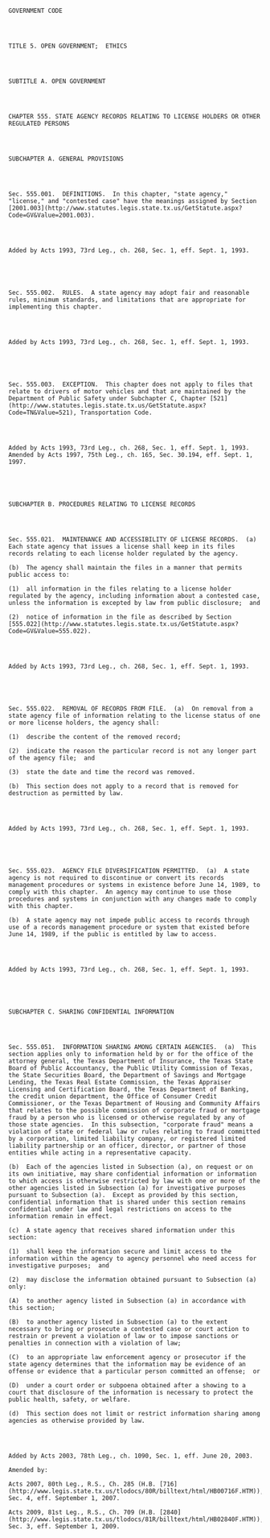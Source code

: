 ﻿
    
    
    	
    					
    
    
    GOVERNMENT CODE
    
      
    
    
    TITLE 5. OPEN GOVERNMENT;  ETHICS
    
      
    
    
    SUBTITLE A. OPEN GOVERNMENT
    
      
    
    
    CHAPTER 555. STATE AGENCY RECORDS RELATING TO LICENSE HOLDERS OR OTHER REGULATED PERSONS
    
      
    
    
    SUBCHAPTER A. GENERAL PROVISIONS
    
      
    
    
    Sec. 555.001.  DEFINITIONS.  In this chapter, "state agency," "license," and "contested case" have the meanings assigned by Section [2001.003](http://www.statutes.legis.state.tx.us/GetStatute.aspx?Code=GV&Value=2001.003).
    
    
    
    
    Added by Acts 1993, 73rd Leg., ch. 268, Sec. 1, eff. Sept. 1, 1993.
    
    
    
    
    
    Sec. 555.002.  RULES.  A state agency may adopt fair and reasonable rules, minimum standards, and limitations that are appropriate for implementing this chapter.
    
    
    
    
    Added by Acts 1993, 73rd Leg., ch. 268, Sec. 1, eff. Sept. 1, 1993.
    
    
    
    
    
    Sec. 555.003.  EXCEPTION.  This chapter does not apply to files that relate to drivers of motor vehicles and that are maintained by the Department of Public Safety under Subchapter C, Chapter [521](http://www.statutes.legis.state.tx.us/GetStatute.aspx?Code=TN&Value=521), Transportation Code.
    
    
    
    
    Added by Acts 1993, 73rd Leg., ch. 268, Sec. 1, eff. Sept. 1, 1993.  Amended by Acts 1997, 75th Leg., ch. 165, Sec. 30.194, eff. Sept. 1, 1997.
    
    
    
    
    
    SUBCHAPTER B. PROCEDURES RELATING TO LICENSE RECORDS
    
      
    
    
    Sec. 555.021.  MAINTENANCE AND ACCESSIBILITY OF LICENSE RECORDS.  (a)  Each state agency that issues a license shall keep in its files records relating to each license holder regulated by the agency.
    
    (b)  The agency shall maintain the files in a manner that permits public access to:
    
    (1)  all information in the files relating to a license holder regulated by the agency, including information about a contested case, unless the information is excepted by law from public disclosure;  and
    
    (2)  notice of information in the file as described by Section [555.022](http://www.statutes.legis.state.tx.us/GetStatute.aspx?Code=GV&Value=555.022).
    
    
    
    
    Added by Acts 1993, 73rd Leg., ch. 268, Sec. 1, eff. Sept. 1, 1993.
    
    
    
    
    
    Sec. 555.022.  REMOVAL OF RECORDS FROM FILE.  (a)  On removal from a state agency file of information relating to the license status of one or more license holders, the agency shall:
    
    (1)  describe the content of the removed record;
    
    (2)  indicate the reason the particular record is not any longer part of the agency file;  and
    
    (3)  state the date and time the record was removed.
    
    (b)  This section does not apply to a record that is removed for destruction as permitted by law.
    
    
    
    
    Added by Acts 1993, 73rd Leg., ch. 268, Sec. 1, eff. Sept. 1, 1993.
    
    
    
    
    
    Sec. 555.023.  AGENCY FILE DIVERSIFICATION PERMITTED.  (a)  A state agency is not required to discontinue or convert its records management procedures or systems in existence before June 14, 1989, to comply with this chapter.  An agency may continue to use those procedures and systems in conjunction with any changes made to comply with this chapter.
    
    (b)  A state agency may not impede public access to records through use of a records management procedure or system that existed before June 14, 1989, if the public is entitled by law to access.
    
    
    
    
    Added by Acts 1993, 73rd Leg., ch. 268, Sec. 1, eff. Sept. 1, 1993.
    
    
    
    
    
    SUBCHAPTER C. SHARING CONFIDENTIAL INFORMATION
    
      
    
    
    Sec. 555.051.  INFORMATION SHARING AMONG CERTAIN AGENCIES.  (a)  This section applies only to information held by or for the office of the attorney general, the Texas Department of Insurance, the Texas State Board of Public Accountancy, the Public Utility Commission of Texas, the State Securities Board, the Department of Savings and Mortgage Lending, the Texas Real Estate Commission, the Texas Appraiser Licensing and Certification Board, the Texas Department of Banking, the credit union department, the Office of Consumer Credit Commissioner, or the Texas Department of Housing and Community Affairs that relates to the possible commission of corporate fraud or mortgage fraud by a person who is licensed or otherwise regulated by any of those state agencies.  In this subsection, "corporate fraud" means a violation of state or federal law or rules relating to fraud committed by a corporation, limited liability company, or registered limited liability partnership or an officer, director, or partner of those entities while acting in a representative capacity.
    
    (b)  Each of the agencies listed in Subsection (a), on request or on its own initiative, may share confidential information or information to which access is otherwise restricted by law with one or more of the other agencies listed in Subsection (a) for investigative purposes pursuant to Subsection (a).  Except as provided by this section, confidential information that is shared under this section remains confidential under law and legal restrictions on access to the information remain in effect.
    
    (c)  A state agency that receives shared information under this section:
    
    (1)  shall keep the information secure and limit access to the information within the agency to agency personnel who need access for investigative purposes;  and
    
    (2)  may disclose the information obtained pursuant to Subsection (a) only:
    
    (A)  to another agency listed in Subsection (a) in accordance with this section;
    
    (B)  to another agency listed in Subsection (a) to the extent necessary to bring or prosecute a contested case or court action to restrain or prevent a violation of law or to impose sanctions or penalties in connection with a violation of law;
    
    (C)  to an appropriate law enforcement agency or prosecutor if the state agency determines that the information may be evidence of an offense or evidence that a particular person committed an offense;  or
    
    (D)  under a court order or subpoena obtained after a showing to a court that disclosure of the information is necessary to protect the public health, safety, or welfare.
    
    (d)  This section does not limit or restrict information sharing among agencies as otherwise provided by law.
    
    
    
    
    Added by Acts 2003, 78th Leg., ch. 1090, Sec. 1, eff. June 20, 2003.
    
    Amended by: 
    
    Acts 2007, 80th Leg., R.S., Ch. 285 (H.B. [716](http://www.legis.state.tx.us/tlodocs/80R/billtext/html/HB00716F.HTM)), Sec. 4, eff. September 1, 2007.
    
    Acts 2009, 81st Leg., R.S., Ch. 709 (H.B. [2840](http://www.legis.state.tx.us/tlodocs/81R/billtext/html/HB02840F.HTM)), Sec. 3, eff. September 1, 2009.
    
    
    
    
    				
